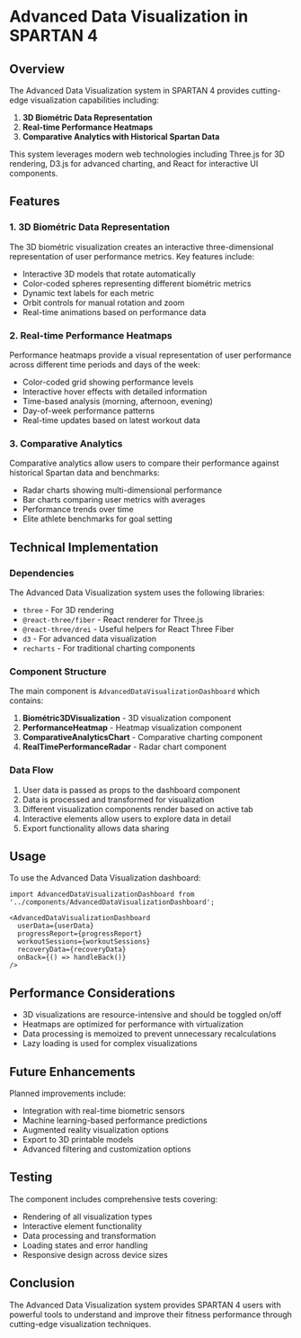 # Advanced Data Visualization in SPARTAN 4

## Overview

The Advanced Data Visualization system in SPARTAN 4 provides cutting-edge visualization capabilities including:

1. **3D Biométric Data Representation**
2. **Real-time Performance Heatmaps**
3. **Comparative Analytics with Historical Spartan Data**

This system leverages modern web technologies including Three.js for 3D rendering, D3.js for advanced charting, and React for interactive UI components.

## Features

### 1. 3D Biométric Data Representation

The 3D biométric visualization creates an interactive three-dimensional representation of user performance metrics. Key features include:

- Interactive 3D models that rotate automatically
- Color-coded spheres representing different biométric metrics
- Dynamic text labels for each metric
- Orbit controls for manual rotation and zoom
- Real-time animations based on performance data

### 2. Real-time Performance Heatmaps

Performance heatmaps provide a visual representation of user performance across different time periods and days of the week:

- Color-coded grid showing performance levels
- Interactive hover effects with detailed information
- Time-based analysis (morning, afternoon, evening)
- Day-of-week performance patterns
- Real-time updates based on latest workout data

### 3. Comparative Analytics

Comparative analytics allow users to compare their performance against historical Spartan data and benchmarks:

- Radar charts showing multi-dimensional performance
- Bar charts comparing user metrics with averages
- Performance trends over time
- Elite athlete benchmarks for goal setting

## Technical Implementation

### Dependencies

The Advanced Data Visualization system uses the following libraries:

- `three` - For 3D rendering
- `@react-three/fiber` - React renderer for Three.js
- `@react-three/drei` - Useful helpers for React Three Fiber
- `d3` - For advanced data visualization
- `recharts` - For traditional charting components

### Component Structure

The main component is `AdvancedDataVisualizationDashboard` which contains:

1. **Biométric3DVisualization** - 3D visualization component
2. **PerformanceHeatmap** - Heatmap visualization component
3. **ComparativeAnalyticsChart** - Comparative charting component
4. **RealTimePerformanceRadar** - Radar chart component

### Data Flow

1. User data is passed as props to the dashboard component
2. Data is processed and transformed for visualization
3. Different visualization components render based on active tab
4. Interactive elements allow users to explore data in detail
5. Export functionality allows data sharing

## Usage

To use the Advanced Data Visualization dashboard:

```tsx
import AdvancedDataVisualizationDashboard from '../components/AdvancedDataVisualizationDashboard';

<AdvancedDataVisualizationDashboard
  userData={userData}
  progressReport={progressReport}
  workoutSessions={workoutSessions}
  recoveryData={recoveryData}
  onBack={() => handleBack()}
/>
```

## Performance Considerations

- 3D visualizations are resource-intensive and should be toggled on/off
- Heatmaps are optimized for performance with virtualization
- Data processing is memoized to prevent unnecessary recalculations
- Lazy loading is used for complex visualizations

## Future Enhancements

Planned improvements include:

- Integration with real-time biometric sensors
- Machine learning-based performance predictions
- Augmented reality visualization options
- Export to 3D printable models
- Advanced filtering and customization options

## Testing

The component includes comprehensive tests covering:

- Rendering of all visualization types
- Interactive element functionality
- Data processing and transformation
- Loading states and error handling
- Responsive design across device sizes

## Conclusion

The Advanced Data Visualization system provides SPARTAN 4 users with powerful tools to understand and improve their fitness performance through cutting-edge visualization techniques.